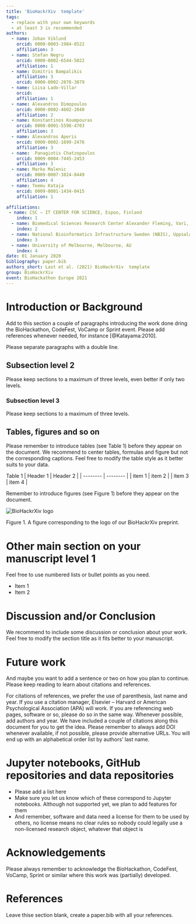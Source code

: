 ```yaml
---
title: 'BioHackrXiv  template'
tags:
  - replace with your own keywords
  - at least 3 is recommended
authors:
  - name: Johan Viklund
    orcid: 0000-0003-1984-8522
    affiliation: 3
  - name: Stefan Negru
    orcid: 0000-0002-6544-5022
    affiliation: 1
  - name: Dimitris Bampalikis
    affiliation: 3
    orcid: 0000-0002-2078-3079
  - name: Liisa Lado-Villar
    orcid:
    affiliation: 1
  - name: Alexandros Dimopoulos
    orcid: 0000-0002-4602-2040
    affiliation: 2
  - name: Konstantinos Koumpouras
    orcid: 0000-0001-5598-4703
    affiliation: 3
  - name: Alexandros Aperis
    orcid: 0000-0002-1699-2476
    affiliation: 3
  - name:  Panagiotis Chatzopoulos
    orcid: 0009-0004-7445-2453
    affiliation: 3
  - name: Marko Malenic
    orcid: 0009-0007-3824-8449
    affiliation: 4
  - name: Teemu Kataja
    orcid: 0009-0001-1434-0415
    affiliation: 1

affiliations:
 - name: CSC – IT CENTER FOR SCIENCE, Espoo, Finland
    index: 1
  - name: Biomedical Sciences Research Center Alexander Fleming, Vari, Greece
    index: 2
  - name: National Bioinformatics Infrastructure Sweden (NBIS), Uppsala University, SciLifeLab, ICM - Department of Cell and Molecular Biology, Uppsala, Sweden.
    index: 3
  - name: University of Melbourne, Melbourne, AU 
    index: 4
date: 01 January 2020
bibliography: paper.bib
authors_short: Last et al. (2021) BioHackrXiv  template
group: BioHackrXiv
event: BioHackathon Europe 2021
---
```


# Introduction or Background

Add to this section a couple of paragraphs introducing the work done dring the BioHackathon, CodeFest, VoCamp or Sprint event. Please add references whenever needed, for instance [@Katayama:2010].

Please separate paragraphs with a double line.

## Subsection level 2

Please keep sections to a maximum of three levels, even better if only two levels.

### Subsection level 3

Please keep sections to a maximum of three levels.

## Tables, figures and so on

Please remember to introduce tables (see Table 1) before they appear on the document. We recommend to center tables, formulas and figure but not the corresponding captions. Feel free to modify the table style as it better suits to your data.

Table 1
| Header 1 | Header 2 |
| -------- | -------- |
| item 1 | item 2 |
| item 3 | item 4 |

Remember to introduce figures (see Figure 1) before they appear on the document. 

![BioHackrXiv logo](./biohackrxiv.png)
 
Figure 1. A figure corresponding to the logo of our BioHackrXiv preprint.

# Other main section on your manuscript level 1

Feel free to use numbered lists or bullet points as you need.
* Item 1
* Item 2

# Discussion and/or Conclusion

We recommend to include some discussion or conclusion about your work. Feel free to modify the section title as it fits better to your manuscript.

# Future work

And maybe you want to add a sentence or two on how you plan to continue. Please keep reading to learn about citations and references.

For citations of references, we prefer the use of parenthesis, last name and year. If you use a citation manager, Elsevier – Harvard or American Psychological Association (APA) will work. If you are referencing web pages, software or so, please do so in the same way. Whenever possible, add authors and year. We have included a couple of citations along this document for you to get the idea. Please remember to always add DOI whenever available, if not possible, please provide alternative URLs. You will end up with an alphabetical order list by authors’ last name.

# Jupyter notebooks, GitHub repositories and data repositories

* Please add a list here
* Make sure you let us know which of these correspond to Jupyter notebooks. Although not supported yet, we plan to add features for them
* And remember, software and data need a license for them to be used by others, no license means no clear rules so nobody could legally use a non-licensed research object, whatever that object is

# Acknowledgements
Please always remember to acknowledge the BioHackathon, CodeFest, VoCamp, Sprint or similar where this work was (partially) developed.

# References

Leave thise section blank, create a paper.bib with all your references.
